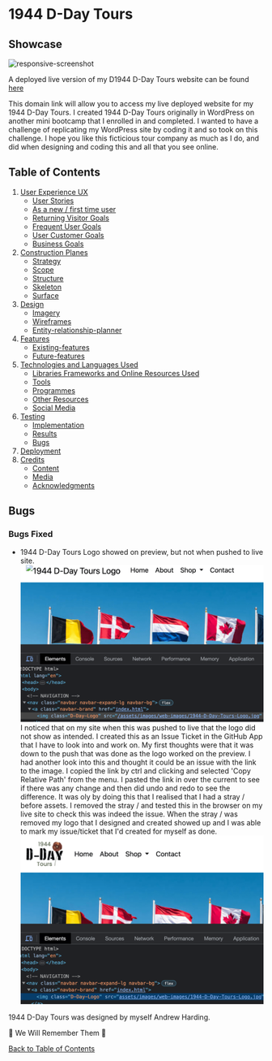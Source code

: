 # 1944 D-Day Tours


## Showcase
![responsive-screenshot](assets/images/testing/1944-d-day-tours-responsiveness.jpg)





A deployed live version of my D1944 D-Day Tours website can be found [here](https://andrewh1188.github.io/1944_D-Day_Tours/)

This domain link will allow you to access my live deployed website for my 1944 D-Day Tours. I created 1944 D-Day Tours originally in WordPress on another mini bootcamp that I enrolled in and completed. I wanted to have a challenge of replicating my WordPress site by coding it and so took on this challenge. I hope you like this ficticious tour company as much as I do, and did when designing and coding this and all that you see online.









## Table of Contents
1. [User Experience UX](#user-experience-ux)
    * [User Stories](#user-stories)
    * [As a new / first time user](#new-first-time-user)
    * [Returning Visitor Goals](#returning-visitor-goals)
    * [Frequent User Goals](#frequent-user-goals)
    * [User Customer Goals](#user-goals)
    * [Business Goals](#business-goals)
2. [Construction Planes](#construction-planes)
    * [Strategy](#strategy)
    * [Scope](#scope)
    * [Structure](#structure)
    * [Skeleton](#skeleton)
    * [Surface](#surface)
3. [Design](#design)
    * [Imagery](#imagery)
    * [Wireframes](#wireframes)
    * [Entity-relationship-planner](#entity-relationship-planner)
4. [Features](#features)
    * [Existing-features](#existing-features)
    * [Future-features](#future-features)
5. [Technologies and Languages Used](#technologies)
    * [Libraries Frameworks and Online Resources Used](#libraries)
    * [Tools](#tools)
    * [Programmes](#programmes)
    * [Other Resources](#other-resources)
    * [Social Media](#social-media)
6. [Testing](#testing)
    * [Implementation](#implementation)
    * [Results](#results)
    * [Bugs](#bugs)
7. [Deployment](#deployment)
8. [Credits](#credits)
    * [Content](#content)
    * [Media](#media)
    * [Acknowledgments](#acknowledgments)


























## Bugs
### Bugs Fixed
* 1944 D-Day Tours Logo showed on preview, but not when pushed to live site.
![Before](assets/images/bugs-issues/logo-issue1.png)
I noticed that on my site when this was pushed to live that the logo did not show as intended. I created this as an Issue Ticket in the GitHub App that I have to look into and work on. My first thoughts were that it was down to the push that was done as the logo worked on the preview. I had another look into this and thought it could be an issue with the link to the image. I copied the link by ctrl and clicking and selected 'Copy Relative Path' from the menu. I pasted the link in over the current to see if there was any change and then did undo and redo to see the difference. It was oly by doing this that I realised that I had a stray / before assets. I removed the stray / and tested this in the browser on my live site to check this was indeed the issue. When the stray / was removed my logo that I designed and created showed up and I was able to mark my issue/ticket that I'd created for myself as done.
![After](assets/images/bugs-issues/logo-issue2.png)














1944 D-Day Tours was designed by myself Andrew Harding.

🌺 We Will Remember Them 🌺

[Back to Table of Contents](#table-of-contents)